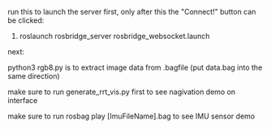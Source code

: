 run this to launch the server first, only after this the "Connect!" button can be clicked:

1. roslaunch rosbridge_server rosbridge_websocket.launch

next: 

python3 rgb8.py is to extract image data from .bagfile (put data.bag into the same direction)

make sure to run generate_rrt_vis.py first to see nagivation demo on interface

make sure to run rosbag play [ImuFileName].bag to see IMU sensor demo
